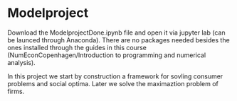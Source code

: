 # Modelproject

Download the ModelprojectDone.ipynb file and open it via jupyter lab (can be launced through Anaconda).
There are no packages needed besides the ones installed through the guides in this course (NumEconCopenhagen/Introduction to programming and numerical analysis).

In this project we start by construction a framework for sovling consumer problems and social optima.
Later we solve the maximaztion problem of firms. 